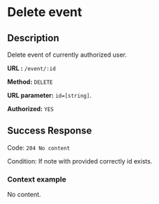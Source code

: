 # Delete event

## Description

Delete event of currently authorized user.

<b>URL :</b> `/event/:id`

<b>Method:</b> `DELETE`

<b>URL parameter:</b> `id=[string]`.

<b>Authorized:</b> `YES`

## Success Response

Code: `204 No content`

Condition: If note with provided correctly id exists.

### Context example

No content.
